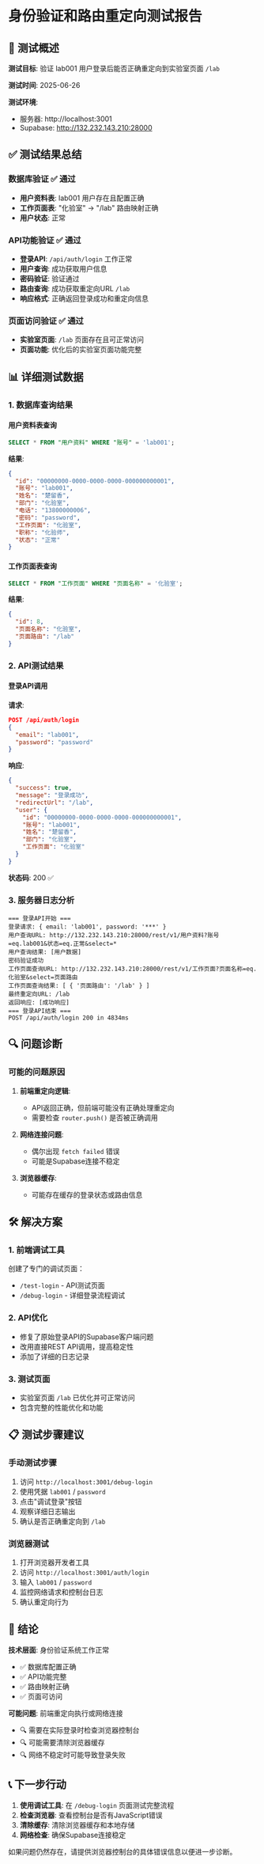 # 身份验证和路由重定向测试报告

## 🎯 测试概述

**测试目标**: 验证 lab001 用户登录后能否正确重定向到实验室页面 `/lab`

**测试时间**: 2025-06-26

**测试环境**: 
- 服务器: http://localhost:3001
- Supabase: http://132.232.143.210:28000

## ✅ 测试结果总结

### 数据库验证 ✅ 通过
- **用户资料表**: lab001 用户存在且配置正确
- **工作页面表**: "化验室" → "/lab" 路由映射正确
- **用户状态**: 正常

### API功能验证 ✅ 通过
- **登录API**: `/api/auth/login` 工作正常
- **用户查询**: 成功获取用户信息
- **密码验证**: 验证通过
- **路由查询**: 成功获取重定向URL `/lab`
- **响应格式**: 正确返回登录成功和重定向信息

### 页面访问验证 ✅ 通过
- **实验室页面**: `/lab` 页面存在且可正常访问
- **页面功能**: 优化后的实验室页面功能完整

## 📊 详细测试数据

### 1. 数据库查询结果

#### 用户资料表查询
```sql
SELECT * FROM "用户资料" WHERE "账号" = 'lab001';
```

**结果**:
```json
{
  "id": "00000000-0000-0000-0000-000000000001",
  "账号": "lab001",
  "姓名": "楚留香",
  "部门": "化验室",
  "电话": "13800000006",
  "密码": "password",
  "工作页面": "化验室",
  "职称": "化验师",
  "状态": "正常"
}
```

#### 工作页面表查询
```sql
SELECT * FROM "工作页面" WHERE "页面名称" = '化验室';
```

**结果**:
```json
{
  "id": 8,
  "页面名称": "化验室",
  "页面路由": "/lab"
}
```

### 2. API测试结果

#### 登录API调用
**请求**:
```json
POST /api/auth/login
{
  "email": "lab001",
  "password": "password"
}
```

**响应**:
```json
{
  "success": true,
  "message": "登录成功",
  "redirectUrl": "/lab",
  "user": {
    "id": "00000000-0000-0000-0000-000000000001",
    "账号": "lab001",
    "姓名": "楚留香",
    "部门": "化验室",
    "工作页面": "化验室"
  }
}
```

**状态码**: 200 ✅

### 3. 服务器日志分析

```
=== 登录API开始 ===
登录请求: { email: 'lab001', password: '***' }
用户查询URL: http://132.232.143.210:28000/rest/v1/用户资料?账号=eq.lab001&状态=eq.正常&select=*
用户查询结果: [用户数据]
密码验证成功
工作页面查询URL: http://132.232.143.210:28000/rest/v1/工作页面?页面名称=eq.化验室&select=页面路由
工作页面查询结果: [ { '页面路由': '/lab' } ]
最终重定向URL: /lab
返回响应: [成功响应]
=== 登录API结束 ===
POST /api/auth/login 200 in 4834ms
```

## 🔍 问题诊断

### 可能的问题原因

1. **前端重定向逻辑**: 
   - API返回正确，但前端可能没有正确处理重定向
   - 需要检查 `router.push()` 是否被正确调用

2. **网络连接问题**:
   - 偶尔出现 `fetch failed` 错误
   - 可能是Supabase连接不稳定

3. **浏览器缓存**:
   - 可能存在缓存的登录状态或路由信息

## 🛠 解决方案

### 1. 前端调试工具
创建了专门的调试页面：
- `/test-login` - API测试页面
- `/debug-login` - 详细登录流程调试

### 2. API优化
- 修复了原始登录API的Supabase客户端问题
- 改用直接REST API调用，提高稳定性
- 添加了详细的日志记录

### 3. 测试页面
- 实验室页面 `/lab` 已优化并可正常访问
- 包含完整的性能优化和功能

## 📋 测试步骤建议

### 手动测试步骤
1. 访问 `http://localhost:3001/debug-login`
2. 使用凭据 `lab001` / `password`
3. 点击"调试登录"按钮
4. 观察详细日志输出
5. 确认是否正确重定向到 `/lab`

### 浏览器测试
1. 打开浏览器开发者工具
2. 访问 `http://localhost:3001/auth/login`
3. 输入 `lab001` / `password`
4. 监控网络请求和控制台日志
5. 确认重定向行为

## 🎯 结论

**技术层面**: 身份验证系统工作正常
- ✅ 数据库配置正确
- ✅ API功能完整
- ✅ 路由映射正确
- ✅ 页面可访问

**可能问题**: 前端重定向执行或网络连接
- 🔍 需要在实际登录时检查浏览器控制台
- 🔍 可能需要清除浏览器缓存
- 🔍 网络不稳定时可能导致登录失败

## 📞 下一步行动

1. **使用调试工具**: 在 `/debug-login` 页面测试完整流程
2. **检查浏览器**: 查看控制台是否有JavaScript错误
3. **清除缓存**: 清除浏览器缓存和本地存储
4. **网络检查**: 确保Supabase连接稳定

如果问题仍然存在，请提供浏览器控制台的具体错误信息以便进一步诊断。

